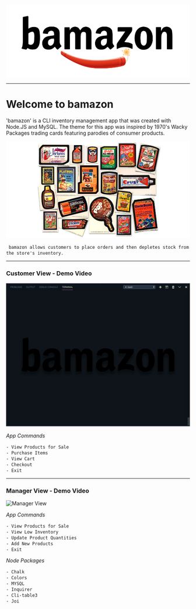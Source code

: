 ![bamazon](assets/bamazon_logo.svg)

---
# Welcome to bamazon

'bamazon' is a CLI inventory management app that was created with Node.JS and MySQL. The theme for this app was inspired by 1970's Wacky Packages trading cards featuring parodies of consumer products. 

![bamazon Products](assets/bamazon_products.svg)

```
 bamazon allows customers to place orders and then depletes stock from the store's inventory.
```
---
### Customer View - Demo Video 
![Customer View](assets/bamazon.gif)

*App Commands*
```
- View Products for Sale
- Purchase Items
- View Cart
- Checkout 
- Exit 
```

---
### Manager View - Demo Video 
![Manager View](assets/bamazon_manager_view.gif)

*App Commands*
```
- View Products for Sale
- View Low Inventory
- Update Product Quantities
- Add New Products 
- Exit 
```

*Node Packages*
```
- Chalk 
- Colors
- MYSQL
- Inquirer
- Cli-table3
- Joi
```